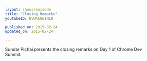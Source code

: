 ```yaml
---
layout: shows/episode
title: "Closing Remarks"
youtubeID: BVWAk661NL8

published_on: 2015-02-24
updated_on: 2015-02-24

---
```


Sundar Pichai presents the closing remarks on Day 1 of Chrome Dev Summit.
